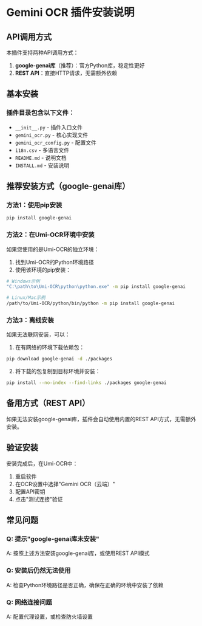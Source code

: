 # Gemini OCR 插件安装说明

## API调用方式

本插件支持两种API调用方式：

1. **google-genai库**（推荐）：官方Python库，稳定性更好
2. **REST API**：直接HTTP请求，无需额外依赖

## 基本安装

### 插件目录包含以下文件：
- `__init__.py` - 插件入口文件
- `gemini_ocr.py` - 核心实现文件
- `gemini_ocr_config.py` - 配置文件
- `i18n.csv` - 多语言文件
- `README.md` - 说明文档
- `INSTALL.md` - 安装说明

## 推荐安装方式（google-genai库）

### 方法1：使用pip安装
```bash
pip install google-genai
```

### 方法2：在Umi-OCR环境中安装
如果您使用的是Umi-OCR的独立环境：

1. 找到Umi-OCR的Python环境路径
2. 使用该环境的pip安装：
```bash
# Windows示例
"C:\path\to\Umi-OCR\python\python.exe" -m pip install google-genai

# Linux/Mac示例
/path/to/Umi-OCR/python/bin/python -m pip install google-genai
```

### 方法3：离线安装
如果无法联网安装，可以：

1. 在有网络的环境下载依赖包：
```bash
pip download google-genai -d ./packages
```

2. 将下载的包复制到目标环境并安装：
```bash
pip install --no-index --find-links ./packages google-genai
```

## 备用方式（REST API）

如果无法安装google-genai库，插件会自动使用内置的REST API方式，无需额外安装。

## 验证安装

安装完成后，在Umi-OCR中：
1. 重启软件
2. 在OCR设置中选择"Gemini OCR（云端）"
3. 配置API密钥
4. 点击"测试连接"验证

## 常见问题

### Q: 提示"google-genai库未安装"
A: 按照上述方法安装google-genai库，或使用REST API模式

### Q: 安装后仍然无法使用
A: 检查Python环境路径是否正确，确保在正确的环境中安装了依赖

### Q: 网络连接问题
A: 配置代理设置，或检查防火墙设置